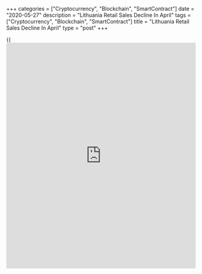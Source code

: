 +++
categories = ["Cryptocurrency", "Blockchain", "SmartContract"]
date = "2020-05-27"
description = "Lithuania Retail Sales Decline In April"
tags = ["Cryptocurrency", "Blockchain", "SmartContract"]
title = "Lithuania Retail Sales Decline In April"
type = "post"
+++

{{<iframe id="large-banner" src="https://www.bounty.group/#slide=21.0" width="100%" height="600" scrolling="no" style="border: 0px solid rgb(216, 221, 230); border-radius: 3px;">}}

Lithuania's retail sales declined at a faster rate in April amid
government measures introduced to control the spread of
[coronavirus][1], or Covid-19, pandemic, figures from the statistical
office showed on Wednesday.

Retail sales, excluding VAT, decreased a working-day adjusted 17.9
percent year-on-year in April, following a 5.3 percent fall in March.

Sales of textiles, clothing and footwear plunged 71.5 percent annually
in April. Sales in non-food stores declined 19.4 percent and sales in
specialized stores fell 15.7 percent.

Sales in the food and beverages services industry decreased 12.2
percent.

On a month-on-month basis, retail sales fell 9.3 percent in April.

For the January to April period, retail sales declined by a working-day
adjusted 3.4 percent from the same period of the previous year.

For comments and feedback [contact](https://www.playgroundfx.com/contact/): editorial@rtt[news](https://www.letsplayfx.com/blog/forex-news-website/).com

[Economic News][2]

 **What parts of the world are seeing the best (and worst) economic
performances lately? Click[here][3] to check out our [Econ Scorecard][3]
and find out! See up-to-the-moment [ranking](https://www.playgroundfx.com/blog/crypto-exchange-ranking/)s for the best and worst
performers in [GDP][4], [unemployment rate][5], [inflation][6] and much
more.**

   1. www.rtt[news](https://www.letsplayfx.com/blog/forex-news-website/).com/list/coronavirus.aspx
   2. www.rtt[news](https://www.letsplayfx.com/blog/forex-news-website/).com/Content/EconomicNews.aspx
   3. www.rtt[news](https://www.letsplayfx.com/blog/forex-news-website/).com/economic-scorecard/world-rank/retail-sales/highest-performance.aspx
   4. www.rtt[news](https://www.letsplayfx.com/blog/forex-news-website/).com/economic-scorecard/world-rank/GDP/highest-performance.aspx
   5. www.rtt[news](https://www.letsplayfx.com/blog/forex-news-website/).com/economic-scorecard/world-rank/unemployment-rate/lowest-performance.aspx
   6. www.rtt[news](https://www.letsplayfx.com/blog/forex-news-website/).com/economic-scorecard/world-rank/CPI/highest-performance.aspx